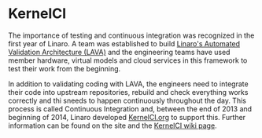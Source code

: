 # KernelCI

The importance of testing and continuous integration was recognized in the first year of Linaro. A team was established to build [Linaro's Automated Validation Architecture (LAVA)](http://www.linaro.org/initiatives/lava/) and the engineering teams have used member hardware, virtual models and cloud services in this framework to test their work from the beginning. 

In addition to validating coding with LAVA, the engineers need to integrate their code into upstream repositories, rebuild and check everything works correctly and thi sneeds to happen continuously throughout the day. This process is called Continuous Integration and, between the end of 2013 and beginning of 2014, Linaro developed [KernelCI.org](https://kernelci.org/) to support this. Further information can be found on the site and the [KernelCI wiki page](http://wiki.kernelci.org/).
